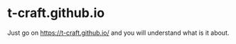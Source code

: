 # t-craft.github.io
Just go on https://t-craft.github.io/ and you will understand what is it about.
